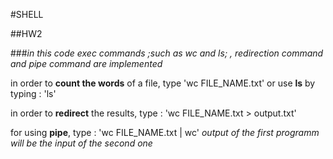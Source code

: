 #SHELL

##HW2

###*in this code exec commands ;such as wc and ls; , redirection command and pipe command are implemented*

in order to **count the words** of a file, type 'wc FILE_NAME.txt'
or use **ls** by typing : 'ls'

in order to **redirect** the results, type : 'wc FILE_NAME.txt > output.txt'

for using **pipe**, type : 'wc FILE_NAME.txt | wc'  *output of the first programm will be the input of the second one* 


